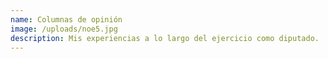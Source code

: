 ```yaml
---
name: Columnas de opinión
image: /uploads/noe5.jpg
description: Mis experiencias a lo largo del ejercicio como diputado.
---
```

